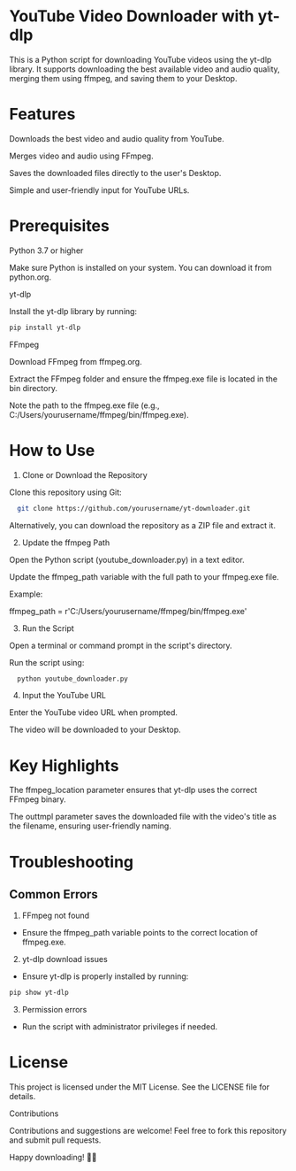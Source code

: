 # YouTube Video Downloader with yt-dlp

This is a Python script for downloading YouTube videos using the yt-dlp library. It supports downloading the best available video and audio quality, merging them using ffmpeg, and saving them to your Desktop.

# Features

Downloads the best video and audio quality from YouTube.

Merges video and audio using FFmpeg.

Saves the downloaded files directly to the user's Desktop.

Simple and user-friendly input for YouTube URLs.

# Prerequisites

Python 3.7 or higher

Make sure Python is installed on your system. You can download it from python.org.

yt-dlp

Install the yt-dlp library by running:

```bash
pip install yt-dlp
```

FFmpeg

Download FFmpeg from ffmpeg.org.

Extract the FFmpeg folder and ensure the ffmpeg.exe file is located in the bin directory.

Note the path to the ffmpeg.exe file (e.g., C:/Users/yourusername/ffmpeg/bin/ffmpeg.exe).

# How to Use

1. Clone or Download the Repository

  Clone this repository using Git:

```bash
  git clone https://github.com/yourusername/yt-downloader.git
```

  Alternatively, you can download the repository as a ZIP file and extract it.

2. Update the ffmpeg Path

  Open the Python script (youtube_downloader.py) in a text editor.

  Update the ffmpeg_path variable with the full path to your ffmpeg.exe file.

  Example:

  ffmpeg_path = r'C:/Users/yourusername/ffmpeg/bin/ffmpeg.exe'

3. Run the Script

  Open a terminal or command prompt in the script's directory.

  Run the script using:

```bash
  python youtube_downloader.py
```

4. Input the YouTube URL

  Enter the YouTube video URL when prompted.

  The video will be downloaded to your Desktop.


# Key Highlights

The ffmpeg_location parameter ensures that yt-dlp uses the correct FFmpeg binary.

The outtmpl parameter saves the downloaded file with the video's title as the filename, ensuring user-friendly naming.

# Troubleshooting

## Common Errors

1. FFmpeg not found

  - Ensure the ffmpeg_path variable points to the correct location of ffmpeg.exe.

2. yt-dlp download issues

  - Ensure yt-dlp is properly installed by running:

```bash
pip show yt-dlp
```

3. Permission errors

  - Run the script with administrator privileges if needed.

# License

This project is licensed under the MIT License. See the LICENSE file for details.

Contributions

Contributions and suggestions are welcome! Feel free to fork this repository and submit pull requests.

Happy downloading! 🎥🎶


